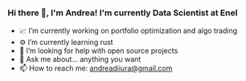 ### Hi there 👋, I'm Andrea! I'm currently Data Scientist at Enel

- 📈 I’m currently working on portfolio optimization and algo trading
- ⚙️ I’m currently learning rust
- 🤔 I’m looking for help with open source projects
- 💬 Ask me about... anything you want
- 📫 How to reach me: andreadiiura@gmail.com
